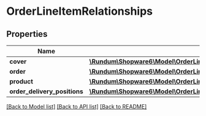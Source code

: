 # OrderLineItemRelationships

## Properties
Name | Type | Description | Notes
------------ | ------------- | ------------- | -------------
**cover** | [**\Rundum\Shopware6\Model\OrderLineItemRelationshipsCover**](OrderLineItemRelationshipsCover.md) |  | [optional] 
**order** | [**\Rundum\Shopware6\Model\OrderLineItemRelationshipsOrder**](OrderLineItemRelationshipsOrder.md) |  | [optional] 
**product** | [**\Rundum\Shopware6\Model\OrderLineItemRelationshipsProduct**](OrderLineItemRelationshipsProduct.md) |  | [optional] 
**order_delivery_positions** | [**\Rundum\Shopware6\Model\OrderLineItemRelationshipsOrderDeliveryPositions**](OrderLineItemRelationshipsOrderDeliveryPositions.md) |  | [optional] 

[[Back to Model list]](../../README.md#documentation-for-models) [[Back to API list]](../../README.md#documentation-for-api-endpoints) [[Back to README]](../../README.md)

